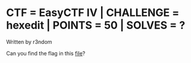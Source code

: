 # CTF =  EasyCTF IV | CHALLENGE = hexedit | POINTS = 50 | SOLVES = ?

Written by r3ndom

Can you find the flag in this [file](./hexedit)?